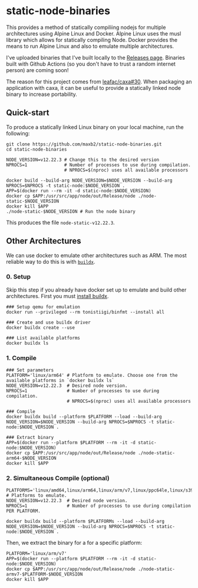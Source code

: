 # static-node-binaries

This provides a method of statically compiliing nodejs for multiple architectures using Alpine Linux and Docker.
Alpine Linux uses the musl library which allows for statically compiling Node.
Docker provides the means to run Alpine Linux and also to emulate multiple architectures.

I've uploaded binaries that I've built locally to the [Releases page](https://github.com/maxb2/static-node-binaries/releases).
Binaries built with Github Actions (so you don't have to trust a random internet person) are coming soon!

The reason for this project comes from [leafac/caxa#30](https://github.com/leafac/caxa/issues/30).
When packaging an application with caxa, it can be useful to provide a statically linked node binary to increase portability.

## Quick-start
To produce a statically linked Linux binary on your local machine, run the following:


```
git clone https://github.com/maxb2/static-node-binaries.git
cd static-node-binaries

NODE_VERSION=v12.22.3 # Change this to the desired version
NPROCS=1              # Number of processes to use during compilation. 
                      # NPROCS=$(nproc) uses all available processors

docker build --build-arg NODE_VERSION=$NODE_VERSION --build-arg NPROCS=$NPROCS -t static-node:$NODE_VERSION .
APP=$(docker run --rm -it -d static-node:$NODE_VERSION) 
docker cp $APP:/usr/src/app/node/out/Release/node ./node-static-$NODE_VERSION
docker kill $APP
./node-static-$NODE_VERSION # Run the node binary
```
This produces the file `node-static-v12.22.3`.

## Other Architectures

We can use docker to emulate other architectures such as ARM.
The most reliable way to do this is with [`buildx`](https://github.com/docker/buildx).

### 0. Setup
Skip this step if you already have docker set up to emulate and build other architectures.
First you must [install buildx](https://github.com/docker/buildx/#installing).

```
### Setup qemu for emulation
docker run --privileged --rm tonistiigi/binfmt --install all

### Create and use buildx driver
docker buildx create --use

### List available platforms
docker buildx ls
```

### 1. Compile

```
### Set parameters
PLATFORM='linux/arm64' # Platform to emulate. Choose one from the available platforms in `docker buildx ls`
NODE_VERSION=v12.22.3  # Desired node version.
NPROCS=1               # Number of processes to use during compilation. 
                       # NPROCS=$(nproc) uses all available processors

### Compile 
docker buildx build --platform $PLATFORM --load --build-arg NODE_VERSION=$NODE_VERSION --build-arg NPROCS=$NPROCS -t static-node:$NODE_VERSION .

### Extract binary
APP=$(docker run --platform $PLATFORM --rm -it -d static-node:$NODE_VERSION) 
docker cp $APP:/usr/src/app/node/out/Release/node ./node-static-arm64-$NODE_VERSION
docker kill $APP
```

### 2. Simultaneous Compile (optional)

```
PLATFORMS='linux/amd64,linux/arm64,linux/arm/v7,linux/ppc64le,linux/s390x' # Platforms to emulate.
NODE_VERSION=v12.22.3  # Desired node version.
NPROCS=1               # Number of processes to use during compilation PER PLATFORM.

docker buildx build --platform $PLATFORMs --load --build-arg NODE_VERSION=$NODE_VERSION --build-arg NPROCS=$NPROCS -t static-node:$NODE_VERSION .
```

Then, we extract the binary for a  for a specific platform:
```
PLATFORM='linux/arm/v7'
APP=$(docker run --platform $PLATFORM --rm -it -d static-node:$NODE_VERSION) 
docker cp $APP:/usr/src/app/node/out/Release/node ./node-static-armv7-$PLATFORM-$NODE_VERSION
docker kill $APP
```
